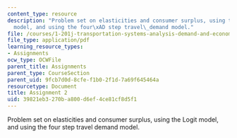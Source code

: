 ```yaml
---
content_type: resource
description: "Problem set on elasticities and consumer surplus, using the Logit\_\
  model, and using the four\xAD step travel\_demand model."
file: /courses/1-201j-transportation-systems-analysis-demand-and-economics-fall-2008/39821eb3270ba800d6ef4ce81cf8d5f1_MIT1_201JF08_hw_2.pdf
file_type: application/pdf
learning_resource_types:
- Assignments
ocw_type: OCWFile
parent_title: Assignments
parent_type: CourseSection
parent_uid: 9fcb7d0d-8cfe-f1b0-2f1d-7a69f645464a
resourcetype: Document
title: Assignment 2
uid: 39821eb3-270b-a800-d6ef-4ce81cf8d5f1
---
```

Problem set on elasticities and consumer surplus, using the Logit model, and using the four­ step travel demand model.

